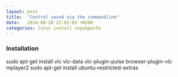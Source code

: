 ```yaml
---
layout: post
title:  "Control sound via the commandline"
date:   2016-08-28 22:02:03 +0200
categories: linux install copy&paste
---
```


### Installation

sudo apt-get install vlc vlc-data vlc-plugin-pulse browser-plugin-vlc mplayer2
sudo apt-get install ubuntu-restricted-extras
